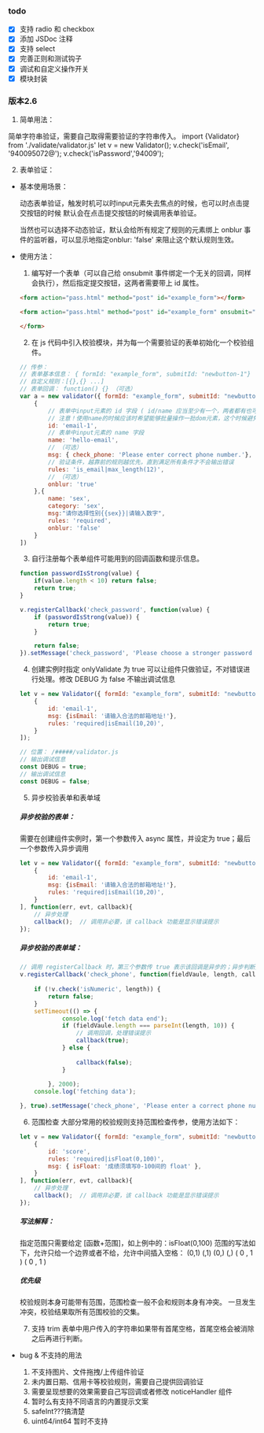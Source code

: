 ### todo

- [x] 支持 radio 和 checkbox
- [x] 添加 JSDoc 注释
- [x] 支持 select
- [x] 完善正则和测试钩子
- [x] 调试和自定义操作开关
- [x] 模块封装

### 版本2.6

1. 简单用法：

简单字符串验证，需要自己取得需要验证的字符串传入。
import {Validator} from './validate/validator.js'
let v = new Validator();
v.check('isEmail', '940095072@');
v.check('isPassword','94009');

2. 表单验证：

* 基本使用场景：

    动态表单验证，触发时机可以时input元素失去焦点的时候，也可以时点击提交按钮的时候
    默认会在点击提交按钮的时候调用表单验证。

    当然也可以选择不动态验证，默认会给所有规定了规则的元素绑上 onblur 事件的监听器，可以显示地指定onblur: 'false' 来阻止这个默认规则生效。

* 使用方法：

    1. 编写好一个表单（可以自己给 onsubmit 事件绑定一个无关的回调，同样会执行），然后指定提交按钮，这两者需要带上 id 属性。
    ```html
    <form action="pass.html" method="post" id="example_form"></form>
    ```
    ```html
    <form action="pass.html" method="post" id="example_form" onsubmit="return myfun()"></form>

    </form>
    ```
    2. 在 js 代码中引入校验模块，并为每一个需要验证的表单初始化一个校验组件。

    ```js
    // 传参：
    // 表单基本信息： { formId: "example_form", submitId: "newbutton-1"}
    // 自定义规则：[{},{} ...]
    // 表单回调： function() {} （可选）
    var a = new validator({ formId: "example_form", submitId: "newbutton-1"},[
        {
            // 表单中input元素的 id 字段 ( id/name 应当至少有一个，两者都有也可, 为了避免歧义和不必要的误解，最好只指定一个)
            // 注意！使用name的时候应该时希望能够批量操作一批dom元素，这个时候避免使用id，以免验证功能失效
            id: 'email-1',
            // 表单中input元素的 name 字段
            name: 'hello-email',
            // （可选）
            msg: { check_phone: 'Please enter correct phone number.'},
            // 验证条件，越靠前的规则越优先，直到满足所有条件才不会输出错误
            rules: 'is_email|max_length(12)',
            // （可选）
            onblur: 'true'
        },{
            name: 'sex',
            category: 'sex',
            msg:"请你选择性别{{sex}}|请输入数字",
            rules: 'required',
            onblur: 'false'
        }
    ])
    ```


    3. 自行注册每个表单组件可能用到的回调函数和提示信息。
    ```js
    function passwordIsStrong(value) {
        if(value.length < 10) return false;
        return true;
    }

    v.registerCallback('check_password', function(value) {
        if (passwordIsStrong(value)) {
            return true;
        }

        return false;
    }).setMessage('check_password', 'Please choose a stronger password using at least 111 letters.');
    ```


    4. 创建实例时指定 onlyValidate 为 true 可以让组件只做验证，不对错误进行处理。修改 DEBUG 为 false 不输出调试信息
    ```js
    let v = new Validator({ formId: "example_form", submitId: "newbutton-1", onlyValidate: false}, [
        {
            id: 'email-1',
            msg: {isEmail: '请输入合法的邮箱地址!'},
            rules: 'required|isEmail(10,20)',
        }
    ]);
    ```
    ```js
    // 位置： /#####/validator.js
    // 输出调试信息
    const DEBUG = true;
    // 输出调试信息
    const DEBUG = false;
    ```

    5. 异步校验表单和表单域
    
    ##### 异步校验的表单：
    需要在创建组件实例时，第一个参数传入 async 属性，并设定为 true；最后一个参数传入异步调用
    ```js
    let v = new Validator({ formId: "example_form", submitId: "newbutton-1", async: true}, [
        {
            id: 'email-1',
            msg: {isEmail: '请输入合法的邮箱地址!'},
            rules: 'required|isEmail(10,20)',
        }
    ], function(err, evt, callback){
        // 异步处理
        callback();  // 调用非必要，该 callback 功能是显示错误提示 
    });
    ```
    ##### 异步校验的表单域：
    ```js
    // 调用 registerCallback 时，第三个参数传 true 表示该回调是异步的；异步判断完成后给 callback 传判断结果 
    v.registerCallback('check_phone', function(fieldVaule, length, callback, field) {
        
        if (!v.check('isNumeric', length)) {
            return false;
        }
        setTimeout(() => {
                console.log('fetch data end');
                if (fieldVaule.length === parseInt(length, 10)) {
                    // 调用回调，处理错误提示
                    callback(true);
                } else {
                    
                    callback(false);
                }
                
            }, 2000);
        console.log('fetching data'); 

    }, true).setMessage('check_phone', 'Please enter a correct phone number using 11 number.');
    ```

    6. 范围检查
    大部分常用的校验规则支持范围检查传参，使用方法如下：
    ```js
    let v = new Validator({ formId: "example_form", submitId: "newbutton-1", async: true}, [
        {
            id: 'score',
            rules: 'required|isFloat(0,100)',
            msg: { isFloat: '成绩须填写0-100间的 float' },
        }
    ], function(err, evt, callback){
        // 异步处理
        callback();  // 调用非必要，该 callback 功能是显示错误提示 
    });
    ```
    ##### 写法解释：

    指定范围只需要给定 [函数+范围]，如上例中的：isFloat(0,100)
    范围的写法如下，允许只给一个边界或者不给，允许中间插入空格：
    (0,1)
    (,1)
    (0,)
    (,)
    ( 0 , 1 )
    (  0  ,  1  )

    ##### 优先级
    校验规则本身可能带有范围，范围检查一般不会和规则本身有冲突。
    一旦发生冲突，校验结果取所有范围校验的交集。

    7. 支持 trim
    表单中用户传入的字符串如果带有首尾空格，首尾空格会被消除之后再进行判断。

* bug & 不支持的用法
    1. 不支持图片、文件拖拽/上传组件验证
    2. 未内置日期、信用卡等校验规则，需要自己提供回调验证
    3. 需要呈现想要的效果需要自己写回调或者修改 noticeHandler 组件
    4. 暂时么有支持不同语言的内置提示文案
    5. safeInt???搞清楚
    6. uint64/int64 暂时不支持